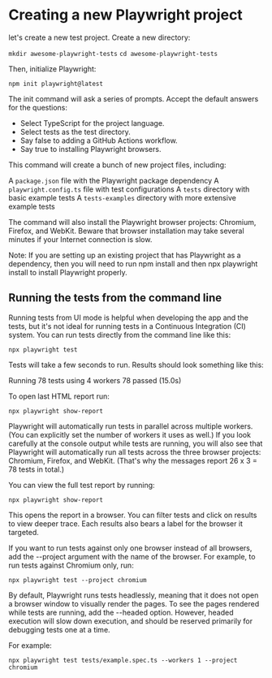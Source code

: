 
# Creating a new Playwright project

let's create a new test project. Create a new directory:

```mkdir awesome-playwright-tests```
```cd awesome-playwright-tests```

Then, initialize Playwright:

```npm init playwright@latest```

The init command will ask a series of prompts. Accept the default answers for the questions:

* Select TypeScript for the project language.
* Select tests as the test directory.
* Say false to adding a GitHub Actions workflow.
* Say true to installing Playwright browsers.

This command will create a bunch of new project files, including:

A ```package.json``` file with the Playwright package dependency
A ```playwright.config.ts``` file with test configurations
A ```tests``` directory with basic example tests
A ```tests-examples``` directory with more extensive example tests

The command will also install the Playwright browser projects: Chromium, Firefox, and WebKit. Beware that browser installation may take several minutes if your Internet connection is slow.

Note: If you are setting up an existing project that has Playwright as a dependency, then you will need to run npm install and then npx playwright install to install Playwright properly.

## Running the tests from the command line
Running tests from UI mode is helpful when developing the app and the tests, but it's not ideal for running tests in a Continuous Integration (CI) system. You can run tests directly from the command line like this:

```npx playwright test```

Tests will take a few seconds to run. Results should look something like this:

Running 78 tests using 4 workers
  78 passed (15.0s)

To open last HTML report run:

  ```npx playwright show-report```
  
Playwright will automatically run tests in parallel across multiple workers. (You can explicitly set the number of workers it uses as well.) If you look carefully at the console output while tests are running, you will also see that Playwright will automatically run all tests across the three browser projects: Chromium, Firefox, and WebKit. (That's why the messages report 26 x 3 = 78 tests in total.)

You can view the full test report by running:

```npx playwright show-report```

This opens the report in a browser. You can filter tests and click on results to view deeper trace. Each results also bears a label for the browser it targeted.

If you want to run tests against only one browser instead of all browsers, add the --project argument with the name of the browser. For example, to run tests against Chromium only, run:

```npx playwright test --project chromium```

By default, Playwright runs tests headlessly, meaning that it does not open a browser window to visually render the pages. To see the pages rendered while tests are running, add the --headed option. However, headed execution will slow down execution, and should be reserved primarily for debugging tests one at a time.

For example:

```npx playwright test tests/example.spec.ts --workers 1 --project chromium```
